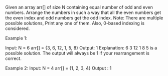 Given an array arr[] of size N containing equal number of odd and even numbers. Arrange the numbers in such a way that all the even numbers get the even index and odd numbers get the odd index.
Note: There are multiple possible solutions, Print any one of them. Also, 0-based indexing is considered.

Example 1:

Input:
N = 6
arr[] = {3, 6, 12, 1, 5, 8}
Output:
1
Explanation:
6 3 12 1 8 5 is a possible solution.
The output will always be 1 if your
rearrangement is correct.

Example 2:
Input:
N = 4
arr[] = {1, 2, 3, 4}
Output :
1
